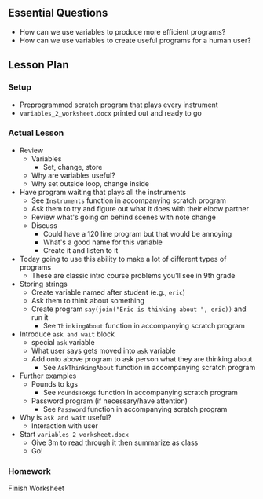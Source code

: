 ## Essential Questions

- How can we use variables to produce more efficient programs?
- How can we use variables to create useful programs for a human user?

## Lesson Plan

### Setup

- Preprogrammed scratch program that plays every instrument
- `variables_2_worksheet.docx` printed out and ready to go

### Actual Lesson

- Review
    - Variables
        - Set, change, store
    - Why are variables useful?
    - Why set outside loop, change inside
- Have program waiting that plays all the instruments
    - See `Instruments` function in accompanying scratch program
    - Ask them to try and figure out what it does with their elbow partner
    - Review what's going on behind scenes with note change
    - Discuss
        - Could have a 120 line program but that would be annoying
        - What's a good name for this variable
        - Create it and listen to it
- Today going to use this ability to make a lot of different types of programs
    - These are classic intro course problems you'll see in 9th grade
- Storing strings
    - Create variable named after student (e.g., `eric`)
    - Ask them to think about something
    - Create program `say(join("Eric is thinking about ", eric))` and run it
        - See `ThinkingAbout` function in accompanying scratch program
- Introduce `ask and wait` block
    - special `ask` variable
    - What user says gets moved into `ask` variable
    - Add onto above program to ask person what they are thinking about
        - See `AskThinkingAbout` function in accompanying scratch program
- Further examples
    - Pounds to kgs
        - See `PoundsToKgs` function in accompanying scratch program
    - Password program (if necessary/have attention)
        - See `Password` function in accompanying scratch program
- Why is `ask and wait` useful?
    - Interaction with user
- Start `variables_2_worksheet.docx`
    - Give 3m to read through it then summarize as class
    - Go!

### Homework

Finish Worksheet
